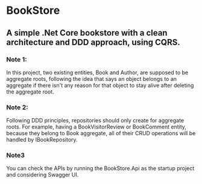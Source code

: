 # BookStore
## A simple .Net Core bookstore with a clean architecture and DDD approach, using CQRS.

### Note 1:
In this project, two existing entities, Book and Author, are supposed to be aggregate roots, following the idea that says an object belongs to an aggregate if there isn't any reason for that object to stay alive after deleting the aggregate root.

### Note 2:
Following DDD principles, repositories should only create for aggregate roots. For example, having a BookVisitorReview or BookComment entity, because they belong to Book aggregate, all of their CRUD operations will be handled by IBookRepository.

### Note3
You can check the APIs by running the BookStore.Api as the startup project and considering Swagger UI.
